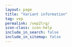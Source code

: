 ```yaml
---
layout: page
title: "Variant information"
tag: vep
permalink: /vep2lrg/
icon-class: icon-help
include_in_search: false
include_in_sitemap: false
---
```


<script type="text/javascript" src="/js/vep2lrg.js"></script>
<script type="text/javascript">
  window.onload = function () {
    get_vep_results();
  }
</script>


<!-- Searched entry -->
<h2 id="vep_hgvs_title" style="display:none">HGVS: <span class="vep_hgvs"></span></h2>

<div id="vep_msg" style="display:none">
  <h4 class="icon-info close-icon-5 smaller-icon" style="text-align:center">Request sent to Ensembl. Please wait for the results ...</h4>
  <div class="loader" style="text-align:center"></div>
</div>


<!-- VEP results -->
<div id="vep_results" style="display:none">


  <!-- Co-located variants -->
  <div id="coloc_variants">
    <h3 class="icon-location smaller-icon close-icon-5 margin-top-10 margin-bottom-10">Co-located variant(s)</h3>
    <div id="coloc_variants_entry"></div>
  </div>

  <!-- Sequence variants -->
  <div id="seq_variants">  
    <h3 class="icon-info smaller-icon close-icon-5 margin-top-10 margin-bottom-10">Alleles</h3>
    <table id="seq_variants_table" class="table table-hover table-lrg">
      <thead>
        <tr><th colspan="3" class="split-header">Genomic sequences</th></tr>
        <tr>
          <th style="width:20%"></th>
          <th class="text-center" style="width:40%">Primary reference genome (<span class="assembly"></span>)</th>
          <th class="text-center" style="width:40%">LRG genomic</th>
        </tr>
      </thead>
      <tbody id="gen_seq">
        <tr>
          <td><b>Alleles</b></td>
          <td id="gen_ref_cell">
            <div class="allele_label clearfix">
              <div id="gen_ref_fwd_label" class="allele_label_fwd"></div>
              <div id="gen_ref_fwd" class="allele_label_text"></div>
            </div>
            <div class="clearfix">
              <div class="arrow ref_arrow"><div class="line"></div><div class="point point_right"></div></div>
            </div>
            <div class="clearfix">
              <div class="arrow ref_arrow"><div class="point point_left"></div><div class="line"></div></div>
            </div>
            <div class="allele_label clearfix">
              <div id="gen_ref_rev" class="allele_label_text"></div>
              <div id="gen_ref_rev_label" class="allele_label_rev"></div>
            </div>
          </td>
          <td id="gen_lrg_cell">
            <div class="allele_label clearfix">
              <div id="gen_lrg_fwd_label" class="allele_label_fwd"></div>
              <div id="gen_lrg_fwd" class="allele_label_text"></div>
            </div>
            <div class="clearfix">
              <div class="arrow"><div class="line lrg_blue_bg"></div><div class="point point_right lrg_blue"></div></div>
            </div>
            <div class="clearfix">
              <div class="arrow"><div class="point point_left lrg_blue"></div><div class="line lrg_blue_bg"></div></div>
            </div>
            <div class="allele_label clearfix">
              <div id="gen_lrg_rev" class="allele_label_text"></div>
              <div id="gen_lrg_rev_label" class="allele_label_rev"></div>
            </div>
          </td>
        </tr>
        <tr id="allele_freq_row">
          <td><b>Allele frequency</b></td>
          <td id="ref_al_cell"></td>
          <td id="lrg_al_cell"></td>
        </tr>
      </tbody>
      <thead>
        <tr><th colspan="3" class="split-header">Transcript sequences</th></tr>
        <tr>
          <th></th>
          <th class="text-center">Ensembl transcripts</th>
          <th class="text-center">LRG and RefSeq transcripts</th>
        </tr>
      </thead>
      <tbody id="trans_seq">
        <tr>
          <td><b>Transcript alleles</b></td>
          <td id="tr_ref_cell">            
            <div class="clearfix">
              <div id="tr_ref_arrow" class="arrow"></div>
            </div>
            <div id="tr_ref_al" style="text-align:center"></div>
          </td>
          <td id="tr_lrg_cell">            
            <div class="clearfix">
              <div id="tr_lrg_arrow" class="arrow"></div>
            </div>
            <div id="tr_lrg_al" style="text-align:center"></div>
          </td>
        </tr>
      </tbody>
    </table>
  </div>


  <h3 class="icon-tool smaller-icon close-icon-5 margin-top-50">Predicted effect of variant (mismatch between LRG and primary reference genome)</h3>

  <!-- Summary results -->
  <div id="vep_summmary" class="clearfix margin-bottom-10">
    <div class="col-xs-6 col-sm-6 col-md-5 col-lg-5 padding-left-0">
      <table class="table-vep-sum" style="width:100%"><tbody></tbody></table>
    </div>
    <div class="col-xs-6 col-sm-6 col-md-7 col-lg-7 padding-left-0 padding-right-0">
      <div class="section-box" id="search_help">
        <div class="clearfix">
          <div class="section-header icon-help left">About the VEP</div>
          <div class="right close-button icon-close close-icon-0" title="Close this box" onclick="javascript:$('#search_help').hide()"></div>
        </div>
        <p class="margin-top-5 margin-bottom-0 smaller-text">
          These results are generated by the <a class="icon-external-link" href="{{ site.urls.ensembl }}/info/docs/tools/vep/index.html" target="_blank">Variant Effect Predictor (VEP)</a>a>, an Ensembl tool that determines the effect of variants (SNPs, insertions, deletions, CNVs or structural variants) on genes, transcripts and protein sequences, as well as regulatory regions.<br />
          Results are presented based on a change FROM the primary reference genome allele to the LRG allele.
        </p>
        <div style="margin: 15px 5px 0px">
          {% assign faqs = site.faq | where: 'help','vep' %}
            {% for faq in faqs %}
              {% if faq.faq_tags contains "vep" %}
                {% assign faq_id = faq.faq_group | append : '_' | append : faq.faq_order %}
                <div class="item_entry" style="width:auto">
                  <div class="item_title close-icon-5 icon-collapse-closed" id="{{ faq_id }}_button" onclick="javascript:show_hide('{{ faq_id }}')">
                    {{ faq.title }}
                    <div class="icon-help right" data-toggle="tooltip" data-placement="bottom" title="Contextual help from the FAQ"></div>
                  </div>
                  <div class="item_content" id="{{ faq_id }}">
                    {{ faq.content }}
                  </div>
              </div>
              {% endif %}
          {% endfor %}
        </div>
      </div>
    </div>
  </div>

  <!-- Transcript consequences -->
  <h3 class="icon-analyse smaller-icon close-icon-5 margin-top-20 margin-bottom-10">Transcript consequences</h3>

  <div id="tr_consequences">
    <table class="table table-hover table-lrg">
      <thead>
        <tr>
          <th>Gene</th>
          <th>Transcript</th>
          <th>Biotype</th>
          <th>Strand</th>
          <th>HGVS</th>
          <th>Consequences<a class="icon-info-link" href="{{ site.urls.conseq_url }}consequence_type_table" data-toggle="tooltip" data-placement="bottom" title="Click here to see the list of consequences and their descriptions" target="_blank"></a></th>
          <th>Non-reference genome allele</th>
          <th>IMPACT<a class="icon-info-link" href="{{ site.urls.conseq_url }}consequence_type_table" data-toggle="tooltip" data-placement="bottom" title="Click here to see the list of consequences and their descriptions" target="_blank"></a></th>
        </tr>
      </thead>
      <tbody></tbody>  
    </table>
  </div>

</div>

